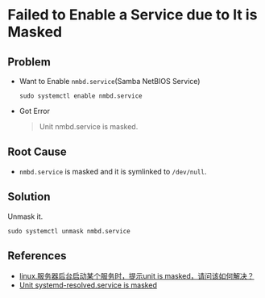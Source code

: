 # Failed to Enable a Service due to It is Masked

## Problem
* Want to Enable `nmbd.service`(Samba NetBIOS Service)

  ```
  sudo systemctl enable nmbd.service
  ```

* Got Error

  > Unit nmbd.service is masked.

## Root Cause
* `nmbd.service` is masked and it is symlinked to `/dev/null`.

## Solution
Unmask it.

```
sudo systemctl unmask nmbd.service
```

## References
* [linux.服务器后台启动某个服务时，提示unit is masked，请问该如何解决？](https://www.zhihu.com/question/526314418/answer/2427705224)
* [Unit systemd-resolved.service is masked](https://askubuntu.com/questions/1207493/unit-systemd-resolved-service-is-masked)
